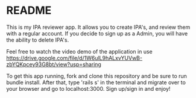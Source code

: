 # README

This is my IPA reviewer app. It allows you to create IPA's, and review them with a regular account. If you decide to sign up as a Admin, you will have the ability to delete IPA's.

Feel free to watch the video demo of the application in use https://drive.google.com/file/d/1W6ulL9hALxvYUVwB-zbYQKpcey93G8bt/view?usp=sharing

To get this app running, fork and clone this repository and be sure to run bundle install.
After that, type 'rails s' in the terminal and migrate over to your browser and go to localhost:3000.
Sign up/sign in and enjoy!

